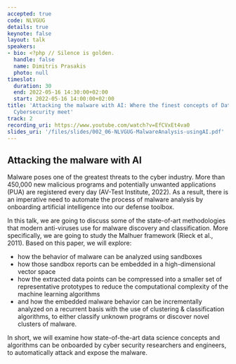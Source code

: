 ```yaml
---
accepted: true
code: NLVGUG
details: true
keynote: false
layout: talk
speakers:
- bio: <?php // Silence is golden.
  handle: false
  name: Dimitris Prasakis
  photo: null
timeslot:
  duration: 30
  end: 2022-05-16 14:30:00+02:00
  start: 2022-05-16 14:00:00+02:00
title: 'Attacking the malware with AI: Where the finest concepts of Data Science &
  Cybersecurity meet'
track: 2
recording_uri: https://www.youtube.com/watch?v=EfCVxEt4va0
slides_uri: '/files/slides/002_06-NLVGUG-MalwareAnalysis-usingAI.pdf'
---
```


## Attacking the malware with AI
Malware poses one of the greatest threats to the cyber industry.
 More than 450,000 new malicious programs and potentially unwanted applications (PUA) are registered every day (AV-Test Institute, 2022).
As a result, there is an imperative need to automate the process of malware analysis by onboarding artificial intelligence into our defense toolbox.

In this talk, we are going to discuss some of the state-of-art methodologies that modern anti-viruses use for malware discovery and classification.
More specifically, we are going to study the Malhuer framework (Rieck et al., 2011).
Based on this paper, we will explore:
- how the behavior of malware can be analyzed using sandboxes
- how those sandbox reports can be embedded in a high-dimensional vector space
- how the extracted data points can be compressed into a smaller set of representative prototypes to reduce the computational complexity of the machine learning algorithms
- and how the embedded malware behavior can be incrementally analyzed on a recurrent basis with the use of clustering & classification algorithms, to either classify unknown programs or discover novel clusters of malware.

In short, we will examine how state-of-the-art data science concepts and algorithms can be onboarded by cyber security researchers and engineers, to automatically attack and expose the malware.
